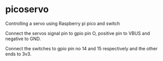 # picoservo
Controlling a servo using Raspberry pi pico and switch

Connect the servos signal pin to gpio pin O, positive pin to VBUS and negative to GND.

Connect the switches to gpio pin no 14 and 15 respectively and the other ends to 3v3.
